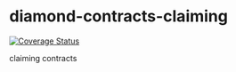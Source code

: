 # diamond-contracts-claiming

[![Coverage Status](https://coveralls.io/repos/github/DMDcoin/diamond-contracts-claiming/badge.svg?branch=main)](https://coveralls.io/github/DMDcoin/diamond-contracts-claiming?branch=main)


claiming contracts
